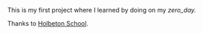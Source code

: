 This is my first project where I learned by doing on my *zero_day.*

Thanks to [Holbeton School](https://www.holbertonschool.com/
"Holberton").